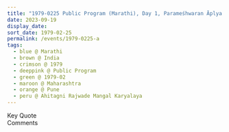 ```yaml
---
title: "1979-0225 Public Program (Marathi), Day 1, Parameśhwaran Āplya Sāmrājya Bolawale Āhe, Ahitagni Rajwade Maṅgal Karyalaya, 840 Sadashiv Peth, Pune, Maharashtra, India"
date: 2023-09-19
display_date: 
sort_date: 1979-02-25
permalink: /events/1979-0225-a
tags:
  - blue @ Marathi
  - brown @ India
  - crimson @ 1979
  - deeppink @ Public Program
  - green @ 1979-02
  - maroon @ Maharashtra
  - orange @ Pune
  - peru @ Ahitagni Rajwade Mangal Karyalaya
---
```


<wave-list>
  <list-title color="green" width="75">Key Quote</list-title>
  <list-item color="BlanchedAlmond"  width="200"></list-item>
  <list-item color="Lavender"></list-item>
  <list-item color="BlanchedAlmond"></list-item>
</wave-list>

<br>

<wave-list>
  <list-title color="green" width="75">Comments</list-title>
  <list-item color="BlanchedAlmond"  width="200"></list-item>
  <list-item color="Lavender"></list-item>
  <list-item color="BlanchedAlmond"></list-item>
</wave-list>